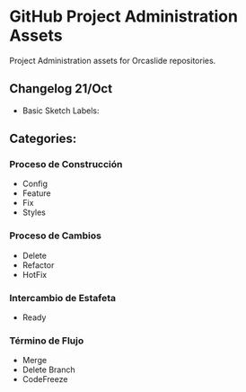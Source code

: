 # GitHub Project Administration Assets

Project Administration assets for Orcaslide repositories.

## Changelog 21/Oct

* Basic Sketch Labels:

## Categories:

### Proceso de Construcción

- Config
- Feature
- Fix
- Styles

### Proceso de Cambios

- Delete
- Refactor
- HotFix

### Intercambio de Estafeta

- Ready

### Término de Flujo

- Merge
- Delete Branch
- CodeFreeze
